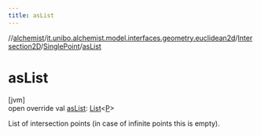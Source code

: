 ```yaml
---
title: asList
---
```

//[alchemist](../../../../index.html)/[it.unibo.alchemist.model.interfaces.geometry.euclidean2d](../../index.html)/[Intersection2D](../index.html)/[SinglePoint](index.html)/[asList](as-list.html)



# asList



[jvm]\
open override val [asList](as-list.html): [List](https://kotlinlang.org/api/latest/jvm/stdlib/kotlin.collections/-list/index.html)<[P](index.html)>



List of intersection points (in case of infinite points this is empty).




